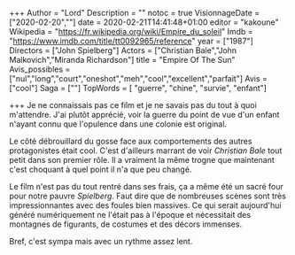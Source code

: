 +++
Author = "Lord"
Description = ""
notoc = true
VisionnageDate = ["2020-02-20",""]
date = 2020-02-21T14:41:48+01:00
editor = "kakoune"
Wikipedia = "https://fr.wikipedia.org/wiki/Empire_du_soleil"
Imdb = "https://www.imdb.com/title/tt0092965/reference"
year = ["1987"]
Directors = ["John Spielberg"]
Actors = ["Christian Bale","John Malkovich","Miranda Richardson"]
title = "Empire Of The Sun"
Avis_possibles = ["nul","long","court","oneshot","meh","cool","excellent","parfait"]
Avis = ["cool"] 
Saga = [""]
TopWords = [  "guerre", "chine", "survie", "enfant"]

+++
Je ne connaissais pas ce film et je ne savais pas du tout à quoi m'attendre.
J'ai plutôt apprécié, voir la guerre du point de vue d'un enfant n'ayant connu que l'opulence dans une colonie est original.

Le côté débrouillard du gosse face aux comportements des autres protagonistes était cool.
C'est d'ailleurs marrant de voir *Christian Bale* tout petit dans son premier rôle.
Il a vraiment la même trogne que maintenant c'est choquant à quel point il n'a que peu changé.

Le film n'est pas du tout rentré dans ses frais, ça a même été un sacré four pour notre pauvre *Spielberg*.
Faut dire que de nombreuses scènes sont très impressionnantes avec des foules bien massives.
Ce qui serait aujourd'hui généré numériquement ne l'était pas à l'époque et nécessitait des montagnes de figurants, de costumes et des décors immenses.

Bref, c'est sympa mais avec un rythme assez lent.
